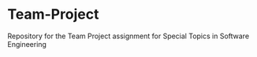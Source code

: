 # Team-Project
Repository for the Team Project assignment for Special Topics in Software Engineering
